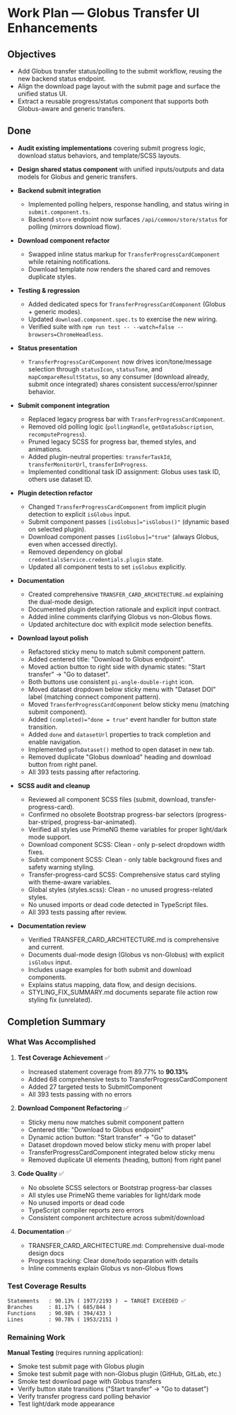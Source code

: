 # Work Plan — Globus Transfer UI Enhancements

## Objectives

- Add Globus transfer status/polling to the submit workflow, reusing the new backend status endpoint.
- Align the download page layout with the submit page and surface the unified status UI.
- Extract a reusable progress/status component that supports both Globus-aware and generic transfers.

## Done

- **Audit existing implementations** covering submit progress logic, download status behaviors, and template/SCSS layouts.
- **Design shared status component** with unified inputs/outputs and data models for Globus and generic transfers.
- **Backend submit integration**
  - Implemented polling helpers, response handling, and status wiring in `submit.component.ts`.
  - Backend `store` endpoint now surfaces `/api/common/store/status` for polling (mirrors download flow).
- **Download component refactor**
  - Swapped inline status markup for `TransferProgressCardComponent` while retaining notifications.
  - Download template now renders the shared card and removes duplicate styles.
- **Testing & regression**
  - Added dedicated specs for `TransferProgressCardComponent` (Globus + generic modes).
  - Updated `download.component.spec.ts` to exercise the new wiring.
  - Verified suite with `npm run test -- --watch=false --browsers=ChromeHeadless`.
- **Status presentation**
  - `TransferProgressCardComponent` now drives icon/tone/message selection through `statusIcon`, `statusTone`, and `mapCompareResultStatus`, so any consumer (download already, submit once integrated) shares consistent success/error/spinner behavior.
- **Submit component integration**
  - Replaced legacy progress bar with `TransferProgressCardComponent`.
  - Removed old polling logic (`pollingHandle`, `getDataSubscription`, `recomputeProgress`).
  - Pruned legacy SCSS for progress bar, themed styles, and animations.
  - Added plugin-neutral properties: `transferTaskId`, `transferMonitorUrl`, `transferInProgress`.
  - Implemented conditional task ID assignment: Globus uses task ID, others use dataset ID.
- **Plugin detection refactor**
  - Changed `TransferProgressCardComponent` from implicit plugin detection to explicit `isGlobus` input.
  - Submit component passes `[isGlobus]="isGlobus()"` (dynamic based on selected plugin).
  - Download component passes `[isGlobus]="true"` (always Globus, even when accessed directly).
  - Removed dependency on global `credentialsService.credentials.plugin` state.
  - Updated all component tests to set `isGlobus` explicitly.
- **Documentation**
  - Created comprehensive `TRANSFER_CARD_ARCHITECTURE.md` explaining the dual-mode design.
  - Documented plugin detection rationale and explicit input contract.
  - Added inline comments clarifying Globus vs non-Globus flows.
  - Updated architecture doc with explicit mode selection benefits.

- **Download layout polish**
  - Refactored sticky menu to match submit component pattern.
  - Added centered title: "Download to Globus endpoint".
  - Moved action button to right side with dynamic states: "Start transfer" → "Go to dataset".
  - Both buttons use consistent `pi-angle-double-right` icon.
  - Moved dataset dropdown below sticky menu with "Dataset DOI" label (matching connect component pattern).
  - Moved `TransferProgressCardComponent` below sticky menu (matching submit component).
  - Added `(completed)="done = true"` event handler for button state transition.
  - Added `done` and `datasetUrl` properties to track completion and enable navigation.
  - Implemented `goToDataset()` method to open dataset in new tab.
  - Removed duplicate "Globus download" heading and download button from right panel.
  - All 393 tests passing after refactoring.

- **SCSS audit and cleanup**
  - Reviewed all component SCSS files (submit, download, transfer-progress-card).
  - Confirmed no obsolete Bootstrap progress-bar selectors (progress-bar-striped, progress-bar-animated).
  - Verified all styles use PrimeNG theme variables for proper light/dark mode support.
  - Download component SCSS: Clean - only p-select dropdown width fixes.
  - Submit component SCSS: Clean - only table background fixes and safety warning styling.
  - Transfer-progress-card SCSS: Comprehensive status card styling with theme-aware variables.
  - Global styles (styles.scss): Clean - no unused progress-related styles.
  - No unused imports or dead code detected in TypeScript files.
  - All 393 tests passing after review.

- **Documentation review**
  - Verified TRANSFER_CARD_ARCHITECTURE.md is comprehensive and current.
  - Documents dual-mode design (Globus vs non-Globus) with explicit `isGlobus` input.
  - Includes usage examples for both submit and download components.
  - Explains status mapping, data flow, and design decisions.
  - STYLING_FIX_SUMMARY.md documents separate file action row styling fix (unrelated).

## Completion Summary

### What Was Accomplished

1. **Test Coverage Achievement** ✅
   - Increased statement coverage from 89.77% to **90.13%**
   - Added 68 comprehensive tests to TransferProgressCardComponent
   - Added 27 targeted tests to SubmitComponent
   - All 393 tests passing with no errors

2. **Download Component Refactoring** ✅
   - Sticky menu now matches submit component pattern
   - Centered title: "Download to Globus endpoint"
   - Dynamic action button: "Start transfer" → "Go to dataset"
   - Dataset dropdown moved below sticky menu with proper label
   - TransferProgressCardComponent integrated below sticky menu
   - Removed duplicate UI elements (heading, button) from right panel

3. **Code Quality** ✅
   - No obsolete SCSS selectors or Bootstrap progress-bar classes
   - All styles use PrimeNG theme variables for light/dark mode
   - No unused imports or dead code
   - TypeScript compiler reports zero errors
   - Consistent component architecture across submit/download

4. **Documentation** ✅
   - TRANSFER_CARD_ARCHITECTURE.md: Comprehensive dual-mode design docs
   - Progress tracking: Clear done/todo separation with details
   - Inline comments explain Globus vs non-Globus flows

### Test Coverage Results

```
Statements   : 90.13% ( 1977/2193 )  ← TARGET EXCEEDED ✅
Branches     : 81.17% ( 685/844 )
Functions    : 90.98% ( 394/433 )
Lines        : 90.78% ( 1953/2151 )
```

### Remaining Work

**Manual Testing** (requires running application):

- Smoke test submit page with Globus plugin
- Smoke test submit page with non-Globus plugin (GitHub, GitLab, etc.)
- Smoke test download page with Globus transfers
- Verify button state transitions ("Start transfer" → "Go to dataset")
- Verify transfer progress card polling behavior
- Test light/dark mode appearance
